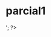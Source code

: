 # parcial1

<?php
 $numeros = array (10,20,30,40,50);
 $promedio = ($numeros[0] + $numeros[1] + $numeros[2] + $numeros[3] + $numeros[4])/5;
 
echo 'El promedio es ' . $promedio . '<br />';
	
?>
